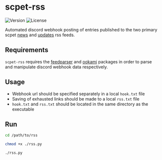# scpet-rss
![Version](https://img.shields.io/badge/version-v1.0-blue)
![License](https://img.shields.io/badge/license-GPLv3-orange)

Automated discord webhook posting of entries published to the two primary scpet [news](https://vss.scpet.si/vss/rss.php?sec=news) and [updates](https://vss.scpet.si/vss/rss.php?sec=obvestila) rss feeds.

## Requirements
`scpet-rss` requires the [feedparser](https://github.com/kurtmckee/feedparser) and [ookami](https://github.com/tainn/ookami) packages in order to parse and manipulate discord webhook data respectively.

## Usage
- Webhook url should be specified separately in a local `hook.txt` file
- Saving of exhausted links should be made to a local `rss.txt` file
- `hook.txt` and `rss.txt` should be located in the same directory as the executable

## Run
```sh
cd /path/to/rss

chmod +x ./rss.py

./rss.py
```
